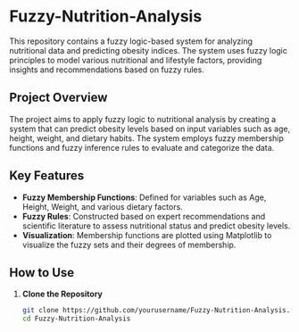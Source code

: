 # Fuzzy-Nutrition-Analysis

This repository contains a fuzzy logic-based system for analyzing nutritional data and predicting obesity indices. The system uses fuzzy logic principles to model various nutritional and lifestyle factors, providing insights and recommendations based on fuzzy rules.

## Project Overview

The project aims to apply fuzzy logic to nutritional analysis by creating a system that can predict obesity levels based on input variables such as age, height, weight, and dietary habits. The system employs fuzzy membership functions and fuzzy inference rules to evaluate and categorize the data.

## Key Features

- **Fuzzy Membership Functions**: Defined for variables such as Age, Height, Weight, and various dietary factors.
- **Fuzzy Rules**: Constructed based on expert recommendations and scientific literature to assess nutritional status and predict obesity levels.
- **Visualization**: Membership functions are plotted using Matplotlib to visualize the fuzzy sets and their degrees of membership.

## How to Use

1. **Clone the Repository**

   ```bash
   git clone https://github.com/yourusername/Fuzzy-Nutrition-Analysis.git
   cd Fuzzy-Nutrition-Analysis
